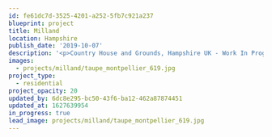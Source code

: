 ```yaml
---
id: fe61dc7d-3525-4201-a252-5fb7c921a237
blueprint: project
title: Milland
location: Hampshire
publish_date: '2019-10-07'
description: '<p>Country House and Grounds, Hampshire UK - Work In Progress - <em>due Spring 2021</em></p>'
images:
  - projects/milland/taupe_montpellier_619.jpg
project_type:
  - residential
project_opacity: 20
updated_by: 6dc8e295-bc50-43f6-ba12-462a87874451
updated_at: 1627639954
in_progress: true
lead_image: projects/milland/taupe_montpellier_619.jpg
---
```

